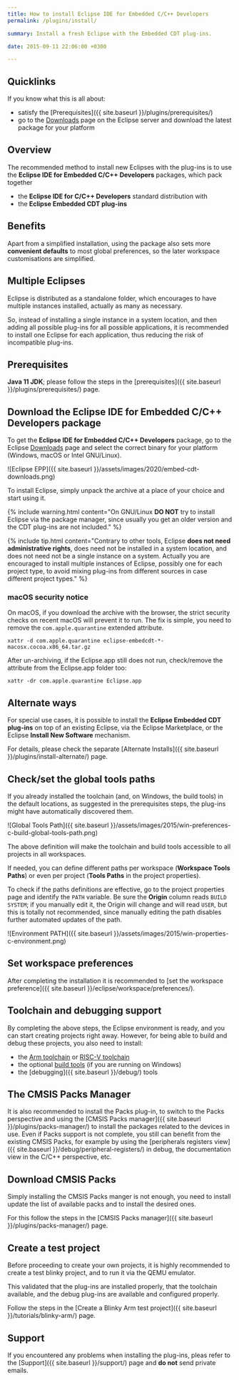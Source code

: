 ```yaml
---
title: How to install Eclipse IDE for Embedded C/C++ Developers
permalink: /plugins/install/

summary: Install a fresh Eclipse with the Embedded CDT plug-ins.

date: 2015-09-11 22:06:00 +0300

---
```


## Quicklinks

If you know what this is all about:

- satisfy the [Prerequisites]({{ site.baseurl }}/plugins/prerequisites/)
- go to the
[Downloads](https://projects.eclipse.org/projects/iot.embed-cdt/downloads/)
page on the Eclipse server and download the latest package for your platform

## Overview

The recommended method to install new Eclipses with the plug-ins is to use
the **Eclipse IDE for Embedded C/C++ Developers** packages, which pack
together

- the **Eclipse IDE for C/C++ Developers** standard distribution with
- the **Eclipse Embedded CDT plug-ins**

## Benefits

Apart from a simplified installation, using the package also sets more
**convenient defaults** to most global preferences, so the later workspace
customisations are simplified.

## Multiple Eclipses

Eclipse is distributed as a standalone folder, which encourages
to have multiple instances installed, actually as many as necessary.

So, instead of installing a single instance in a system location, and
then adding all possible plug-ins for all possible applications, it is
recommended to install one Eclipse for each application, thus reducing
the risk of incompatible plug-ins.

## Prerequisites

**Java 11 JDK**; please follow the steps in the
[prerequisites]({{ site.baseurl }}/plugins/prerequisites/) page.

## Download the Eclipse IDE for Embedded C/C++ Developers package

To get the **Eclipse IDE for Embedded C/C++ Developers** package, go to the
Eclipse [Downloads](https://projects.eclipse.org/projects/iot.embed-cdt/downloads/)
page and select the correct binary for your platform (Windows, macOS or
Intel GNU/Linux).

![Eclipse EPP]({{ site.baseurl }}/assets/images/2020/embed-cdt-downloads.png)

To install Eclipse, simply unpack the archive at a place of your choice and
start using it.

{% include warning.html content="On GNU/Linux
**DO NOT** try to install Eclipse via the package manager, since usually
you get an older version and the CDT plug-ins are not included." %}

{% include tip.html content="Contrary to other tools, Eclipse **does not
need administrative rights**, does need not be installed in a system location,
and does not need not be a single instance on a system. Actually you are
encouraged to install multiple instances of Eclipse, possibly one for
each project type, to avoid mixing plug-ins from different sources in
case different project types." %}

### macOS security notice

On macOS, if you download the archive with the browser, the strict
security checks on recent macOS will prevent it to run. The fix is
simple, you need to remove the `com.apple.quarantine` extended attribute.

```
xattr -d com.apple.quarantine eclipse-embedcdt-*-macosx.cocoa.x86_64.tar.gz
```

After un-archiving, if the Eclipse.app still does not run, check/remove the attribute from the Eclipse.app folder too:

```console
xattr -dr com.apple.quarantine Eclipse.app
```

## Alternate ways

For special use cases, it is possible to install the **Eclipse
Embedded CDT plug-ins** on top of an existing Eclipse, via the Eclipse 
Marketplace, or the Eclipse **Install New Software** mechanism.

For details, please check the separate
[Alternate Installs]({{ site.baseurl }}/plugins/install-alternate/) page.

## Check/set the global tools paths

If you already installed the toolchain (and, on Windows, the build tools)
in the default locations, as suggested in the prerequisites steps, the
plug-ins might have automatically discovered them.

![Global Tools Path]({{ site.baseurl }}/assets/images/2015/win-preferences-c-build-global-tools-path.png)

The above definition will make the toolchain and build tools accessible
to all projects in all workspaces.

If needed, you can define different paths per workspace (**Workspace 
Tools Paths**) or even per project (**Tools Paths** in the project properties).

To check if the paths definitions are effective, go to the project
properties page and identify the `PATH` variable. Be sure the **Origin**
column reads `BUILD SYSTEM`; if you manually edit it, the Origin will
change and will read `USER`, but this is totally not recommended,
since manually editing the path disables further automated updates of the path.

![Environment PATH]({{ site.baseurl }}/assets/images/2015/win-properties-c-environment.png)

## Set workspace preferences

After completing the installation it is recommended to 
[set the workspace preference]({{ site.baseurl }}/eclipse/workspace/preferences/).

## Toolchain and debugging support

By completing the above steps, the Eclipse environment is ready, and you
can start creating projects right away. However, for being able to build
and debug these projects, you also need to install:

- the [Arm toolchain](https://xpack.github.io/arm-none-eabi-gcc/install/) or
[RISC-V toolchain](https://xpack.github.io/riscv-none-embed-gcc/install/)
- the optional [build tools](https://xpack.github.io/windows-build-tools/)
(if you are running on Windows)
- the [debugging]({{ site.baseurl }}/debug/) tools

## The CMSIS Packs Manager

It is also recommended to install the Packs plug-in, to switch to the Packs
perspective and using the
[CMSIS Packs manager]({{ site.baseurl }}/plugins/packs-manager/) to install
the packages related to the devices in use. Even if Packs support is not
complete, you still can benefit from the existing CMSIS Packs, for example
by using the
[peripherals registers view]({{ site.baseurl }}/debug/peripheral-registers/)
in debug, the documentation view in the C/C++ perspective, etc.

## Download CMSIS Packs

Simply installing the CMSIS Packs manger is not enough, you need to
install update the list of available packs and to install the desired ones.

For this follow the steps in the
[CMSIS Packs manager]({{ site.baseurl }}/plugins/packs-manager/) page.

## Create a test project

Before proceeding to create your own projects, it is highly recommended
to create a test blinky project, and to run it via the QEMU emulator.

This validated that the plug-ins are installed properly, that the toolchain
available, and the debug plug-ins are available and configured properly.

Follow the steps in the
[Create a Blinky Arm test project]({{ site.baseurl }}/tutorials/blinky-arm/)
page.

## Support

If you encountered any problems when installing the plug-ins, pleas refer to
the [Support]({{ site.baseurl }}/support/) page and **do not** send private
emails.
